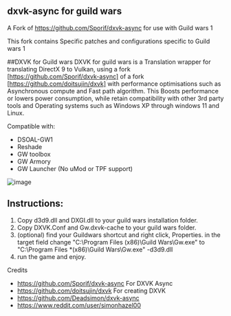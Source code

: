 ## dxvk-async for guild wars
A Fork of https://github.com/Sporif/dxvk-async for use with Guild wars 1

This fork contains Specific patches and configurations specific to Guild wars 1


##DXVK for Guild wars
DXVK for guild wars is a Translation wrapper for translating DirectX 9 to Vulkan, using a fork [https://github.com/Sporif/dxvk-async] of a fork [https://github.com/doitsujin/dxvk] with performance optimisations such as Asynchronous compute and Fast path algorithm.
This Boosts performance or lowers power consumption, while retain compatibility with other 3rd party tools and Operating systems such as Windows XP through windows 11 and Linux.

Compatible with:
* DSOAL-GW1
* Reshade
* GW toolbox
* GW Armory 
* GW Launcher (No uMod or TPF support)

![image](https://user-images.githubusercontent.com/69606814/190868474-35e86b19-b38c-4eca-9ffe-2e825ff04602.png)

## Instructions:

1. Copy d3d9.dll and DXGI.dll to your guild wars installation folder.
2. Copy DXVK.Conf and Gw.dxvk-cache to your guild wars folder.
3. (optional) find your Guildwars shortcut and right click, Properties. in the target field change "C:\Program Files (x86)\Guild Wars\Gw.exe" to "C:\Program Files *(x86)\Guild Wars\Gw.exe" -d3d9.dll
4. run the game and enjoy.

Credits
* https://github.com/Sporif/dxvk-async For DXVK Async
* https://github.com/doitsujin/dxvk For creating DXVK
* https://github.com/Deadsimon/dxvk-async
* https://www.reddit.com/user/simonhazel00

